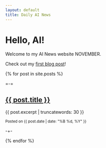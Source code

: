 ```yaml
---
layout: default
title: Daily AI News
---
```


# Hello, AI!

Welcome to my AI News website NOVEMBER.

Check out my [first blog post](./_posts/2024-09-29-and-so-it-begins.md)!

{% for post in site.posts %}
<p>
=-=

## <a href="{{ post.url | relative_url }}">{{ post.title }}</a>
{{ post.excerpt | truncatewords: 30 }}

<small>Posted on {{ post.date | date: "%B %d, %Y" }}</small>

-+-
</p>
{% endfor %}
